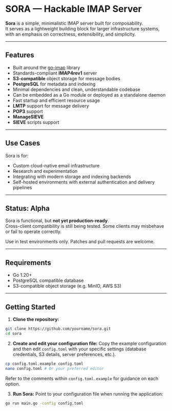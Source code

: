 # SORA — Hackable IMAP Server

**Sora** is a simple, minimalistic IMAP server built for composability.  
It serves as a lightweight building block for larger infrastructure systems, with an emphasis on correctness, extensibility, and simplicity.

---

## Features

- Built around the [go-imap](https://github.com/emersion/go-imap) library
- Standards-compliant **IMAP4rev1** server
- **S3-compatible** object storage for message bodies
- **PostgreSQL** for metadata and indexing
- Minimal dependencies and clean, understandable codebase
- Can be embedded as a Go module or deployed as a standalone daemon
- Fast startup and efficient resource usage
- **LMTP** support for message delivery
- **POP3** support
- **ManageSIEVE** 
- **SIEVE** scripts support

---

## Use Cases

Sora is for:

- Custom cloud-native email infrastructure
- Research and experimentation
- Integrating with modern storage and indexing backends
- Self-hosted environments with external authentication and delivery pipelines

---

## Status: Alpha

Sora is functional, but **not yet production-ready**.  
Cross-client compatibility is still being tested. Some clients may misbehave or fail to operate correctly.

Use in test environments only. Patches and pull requests are welcome.

---

## Requirements

- Go 1.20+
- PostgreSQL compatible database
- S3-compatible object storage (e.g. MinIO, AWS S3)

---

## Getting Started

1.  **Clone the repository:**
```bash
git clone https://github.com/yourname/sora.git
cd sora
```

2.  **Create and edit your configuration file:**
Copy the example configuration and then edit `config.toml` with your specific settings (database credentials, S3 details, server preferences, etc.).
```bash
cp config.toml.example config.toml
nano config.toml # Or your preferred editor
```
Refer to the comments within `config.toml.example` for guidance on each option.

3.  **Run Sora:**
Point to your configuration file when running the application:
```bash
go run main.go -config config.toml
```
